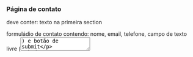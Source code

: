 ### Página de contato

deve conter:
texto na primeira section

formuládio de contato contendo:
nome, email, telefone, campo de texto livre (<textarea>)
e botão de submit
